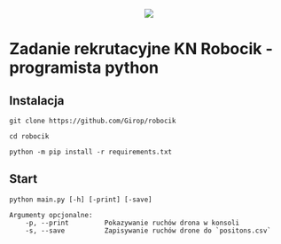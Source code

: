 <p align=center>
  <a target="_blank" href="https://www.python.org/downloads/" title="Python version"><img src="https://img.shields.io/badge/python-_3.10-green.svg"></a>
</p>

# Zadanie rekrutacyjne KN Robocik - programista python

## Instalacja

```console
git clone https://github.com/Girop/robocik

cd robocik

python -m pip install -r requirements.txt
```

## Start

```console
python main.py [-h] [-print] [-save]

Argumenty opcjonalne:
    -p, --print         Pokazywanie ruchów drona w konsoli
    -s, --save          Zapisywanie ruchów drone do `positons.csv`

```